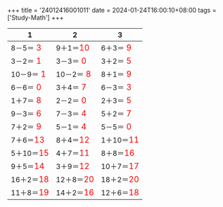 +++ 
title = '24012416001011' 
date = 2024-01-24T16:00:10+08:00 
tags = ['Study-Math'] 
+++ 

1 | 2 | 3 
-- | -- | -- 
8－5＝<font color=red size=4> 3</font> | 9＋1＝<font color=red size=4>10</font> | 6＋3＝<font color=red size=4> 9</font> 
3－2＝<font color=red size=4> 1</font> | 3－3＝<font color=red size=4> 0</font> | 3＋2＝<font color=red size=4> 5</font> 
10－9＝<font color=red size=4> 1</font> | 10－2＝<font color=red size=4> 8</font> | 8＋1＝<font color=red size=4> 9</font> 
6－6＝<font color=red size=4> 0</font> | 3＋4＝<font color=red size=4> 7</font> | 6－3＝<font color=red size=4> 3</font> 
1＋7＝<font color=red size=4> 8</font> | 2－2＝<font color=red size=4> 0</font> | 2＋3＝<font color=red size=4> 5</font> 
9－3＝<font color=red size=4> 6</font> | 7－3＝<font color=red size=4> 4</font> | 5＋2＝<font color=red size=4> 7</font> 
7＋2＝<font color=red size=4> 9</font> | 5－1＝<font color=red size=4> 4</font> | 5－5＝<font color=red size=4> 0</font> 
7＋6＝<font color=red size=4>13</font> | 8＋4＝<font color=red size=4>12</font> | 1＋10＝<font color=red size=4>11</font> 
5＋10＝<font color=red size=4>15</font> | 4＋7＝<font color=red size=4>11</font> | 8＋8＝<font color=red size=4>16</font> 
9＋5＝<font color=red size=4>14</font> | 3＋9＝<font color=red size=4>12</font> | 10＋7＝<font color=red size=4>17</font> 
16＋2＝<font color=red size=4>18</font> | 12＋8＝<font color=red size=4>20</font> | 18＋2＝<font color=red size=4>20</font> 
11＋8＝<font color=red size=4>19</font> | 14＋2＝<font color=red size=4>16</font> | 12＋6＝<font color=red size=4>18</font> 

